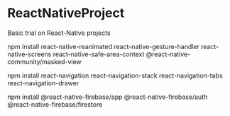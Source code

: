 # ReactNativeProject
Basic trial on React-Native projects


npm install react-native-reanimated react-native-gesture-handler react-native-screens react-native-safe-area-context @react-native-community/masked-view


npm install react-navigation react-navigation-stack react-navigation-tabs react-navigation-drawer


npm install @react-native-firebase/app @react-native-firebase/auth @react-native-firebase/firestore
